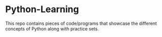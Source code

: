 # Python-Learning
 This repo contains pieces of code/programs that showcase the different concepts of Python along with practice sets.
